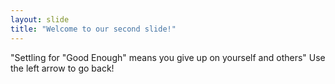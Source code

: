 ```yaml
---
layout: slide
title: "Welcome to our second slide!"
---
```

"Settling for "Good Enough" means you give up on yourself and others"
Use the left arrow to go back!
